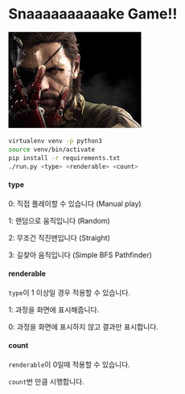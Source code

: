 # Snaaaaaaaaaake Game!!

![solid snake](./statics/snake.jpeg)

```sh
virtualenv venv -p python3
source venv/bin/activate
pip install -r requirements.txt
./run.py <type> <renderable> <count>
```

#### type

0: 직접 플레이할 수 있습니다 (Manual play)

1: 랜덤으로 움직입니다 (Random)

2: 무조건 직진맨입니다 (Straight)

3: 길찾아 움직입니다 (Simple BFS Pathfinder)

#### renderable

`type`이 1 이상일 경우 적용할 수 있습니다.

1: 과정을 화면에 표시해줍니다.

0: 과정을 화면에 표시하지 않고 결과만 표시합니다.

#### count

`renderable`이 0일때 적용할 수 있습니다.

`count`번 만큼 시행합니다.
